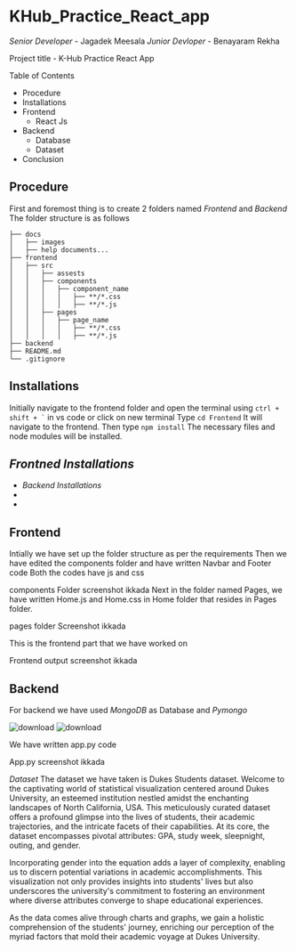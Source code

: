  # KHub_Practice_React_app
*Senior Developer* - Jagadek Meesala
*Junior Devloper* - Benayaram Rekha

Project title - K-Hub Practice React App

Table of Contents
- Procedure
- Installations
- Frontend
   - React Js
- Backend
   - Database
   - Dataset
- Conclusion

 ## Procedure
First and foremost thing is to create 2 folders named *Frontend* and *Backend*
The folder structure is as follows

```
├── docs
│   ├── images
│   ├── help documents...
├── frontend 
│   ├── src
│   │   ├── assests
│   │   ├── components
│   │   │   ├── component_name
│   │   │   │   ├── **/*.css
│   │   │   │   ├── **/*.js
│   │   ├── pages
│   │   │   ├── page_name
│   │   │   │   ├── **/*.css
│   │   │   │   ├── **/*.js
├── backend
├── README.md
└── .gitignore
```

## Installations
Initially navigate to the frontend folder and open the terminal using ``` ctrl + shift + ` ``` in vs code or click on new terminal
Type ``` cd Frontend ```
It will navigate to the frontend. Then type ``` npm install ```
The necessary files and node modules will be installed.

   *Frontned Installations*
- 
-
   *Backend Installations*
-
-

## Frontend
Intially we have set up the folder structure as per the requirements
Then we have edited the components folder and have written Navbar and Footer code
Both the codes have js and css 

components Folder screenshot ikkada
Next in the folder named Pages, we have written Home.js and Home.css in Home folder that resides in Pages folder.

pages folder Screenshot ikkada

This is the frontend part that we have worked on

Frontend output screenshot ikkada


## Backend
For backend we have used *MongoDB* as Database and *Pymongo*

![download](https://github.com/jagadekmeesala/KHub_Practice_React_app/assets/85881386/7ae80d46-d0c8-4b5e-b6fe-464e6ff74dc2)                ![download](https://github.com/jagadekmeesala/KHub_Practice_React_app/assets/85881386/e01e51b8-f68d-46de-8afb-58e57a616723)

We have written app.py code

App.py screenshot ikkada


*Dataset*
The dataset we have taken is Dukes Students dataset. 
Welcome to the captivating world of statistical visualization centered around Dukes University, an esteemed institution nestled amidst the enchanting landscapes of North California, USA. This meticulously curated dataset offers a profound glimpse into the lives of students, their academic trajectories, and the intricate facets of their capabilities. At its core, the dataset encompasses pivotal attributes: GPA, study week, sleepnight, outing, and gender.

Incorporating gender into the equation adds a layer of complexity, enabling us to discern potential variations in academic accomplishments. This visualization not only provides insights into students' lives but also underscores the university's commitment to fostering an environment where diverse attributes converge to shape educational experiences.

As the data comes alive through charts and graphs, we gain a holistic comprehension of the students' journey, enriching our perception of the myriad factors that mold their academic voyage at Dukes University.




